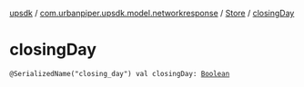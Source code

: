 [upsdk](../../index.md) / [com.urbanpiper.upsdk.model.networkresponse](../index.md) / [Store](index.md) / [closingDay](./closing-day.md)

# closingDay

`@SerializedName("closing_day") val closingDay: `[`Boolean`](https://kotlinlang.org/api/latest/jvm/stdlib/kotlin/-boolean/index.html)